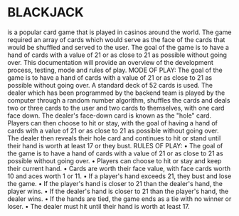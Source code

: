 # BLACKJACK
is a popular card game that is played in casinos around the world. The game required an array of cards which would serve as the face of the cards that would be shuffled and served to the user. The goal of the game is to have a hand of cards with a value of 21 or as close to 21 as possible without going over. This documentation will provide an overview of the development process, testing, mode and rules of play.
MODE OF PLAY: 
The goal of the game is to have a hand of cards with a value of 21 or as close to 21 as possible without going over. A standard deck of 52 cards is used. The dealer which has been programmed by the backend team is played by the computer through a random number algorithm, shuffles the cards and deals two or three cards to the user and two cards to themselves, with one card face down. The dealer's face-down card is known as the "hole" card. Players can then choose to hit or stay, with the goal of having a hand of cards with a value of 21 or as close to 21 as possible without going over. The dealer then reveals their hole card and continues to hit or stand until their hand is worth at least 17 or they bust.
RULES OF PLAY:
•	The goal of the game is to have a hand of cards with a value of 21 or as close to 21 as possible without going over.
•	Players can choose to hit or stay and keep their current hand.
•	Cards are worth their face value, with face cards worth 10 and aces worth 1 or 11.
•	If a player's hand exceeds 21, they bust and lose the game.
•	If the player's hand is closer to 21 than the dealer's hand, the player wins.
•	If the dealer's hand is closer to 21 than the player's hand, the dealer wins.
•	If the hands are tied, the game ends as a tie with no winner or loser.
•	The dealer must hit until their hand is worth at least 17.
